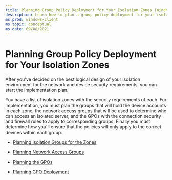 ```yaml
---
title: Planning Group Policy Deployment for Your Isolation Zones (Windows)
description: Learn how to plan a group policy deployment for your isolation zones after you determine the best logical design for your isolation environment.
ms.prod: windows-client
ms.topic: conceptual
ms.date: 09/08/2021
---
```


# Planning Group Policy Deployment for Your Isolation Zones


After you've decided on the best logical design of your isolation environment for the network and device security requirements, you can start the implementation plan.

You have a list of isolation zones with the security requirements of each. For implementation, you must plan the groups that will hold the device accounts in each zone, the network access groups that will be used to determine who can access an isolated server, and the GPOs with the connection security and firewall rules to apply to corresponding groups. Finally you must determine how you'll ensure that the policies will only apply to the correct devices within each group.

-   [Planning Isolation Groups for the Zones](planning-isolation-groups-for-the-zones.md)

-   [Planning Network Access Groups](planning-network-access-groups.md)

-   [Planning the GPOs](planning-the-gpos.md)

-   [Planning GPO Deployment](planning-gpo-deployment.md)
